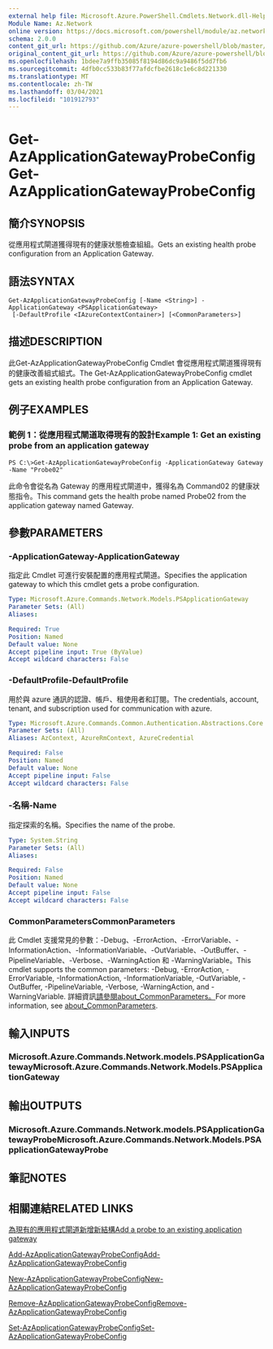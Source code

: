 ```yaml
---
external help file: Microsoft.Azure.PowerShell.Cmdlets.Network.dll-Help.xml
Module Name: Az.Network
online version: https://docs.microsoft.com/powershell/module/az.network/get-azapplicationgatewayprobeconfig
schema: 2.0.0
content_git_url: https://github.com/Azure/azure-powershell/blob/master/src/Network/Network/help/Get-AzApplicationGatewayProbeConfig.md
original_content_git_url: https://github.com/Azure/azure-powershell/blob/master/src/Network/Network/help/Get-AzApplicationGatewayProbeConfig.md
ms.openlocfilehash: 1bdee7a9ffb35085f8194d86dc9a9486f5dd7fb6
ms.sourcegitcommit: 4dfb0cc533b83f77afdcfbe2618c1e6c8d221330
ms.translationtype: MT
ms.contentlocale: zh-TW
ms.lasthandoff: 03/04/2021
ms.locfileid: "101912793"
---
```

# <span data-ttu-id="d8973-101">Get-AzApplicationGatewayProbeConfig</span><span class="sxs-lookup"><span data-stu-id="d8973-101">Get-AzApplicationGatewayProbeConfig</span></span>

## <span data-ttu-id="d8973-102">簡介</span><span class="sxs-lookup"><span data-stu-id="d8973-102">SYNOPSIS</span></span>
<span data-ttu-id="d8973-103">從應用程式閘道獲得現有的健康狀態檢查組組。</span><span class="sxs-lookup"><span data-stu-id="d8973-103">Gets an existing health probe configuration from an Application Gateway.</span></span>

## <span data-ttu-id="d8973-104">語法</span><span class="sxs-lookup"><span data-stu-id="d8973-104">SYNTAX</span></span>

```
Get-AzApplicationGatewayProbeConfig [-Name <String>] -ApplicationGateway <PSApplicationGateway>
 [-DefaultProfile <IAzureContextContainer>] [<CommonParameters>]
```

## <span data-ttu-id="d8973-105">描述</span><span class="sxs-lookup"><span data-stu-id="d8973-105">DESCRIPTION</span></span>
<span data-ttu-id="d8973-106">此Get-AzApplicationGatewayProbeConfig Cmdlet 會從應用程式閘道獲得現有的健康改善組式組式。</span><span class="sxs-lookup"><span data-stu-id="d8973-106">The Get-AzApplicationGatewayProbeConfig cmdlet gets an existing health probe configuration from an Application Gateway.</span></span>

## <span data-ttu-id="d8973-107">例子</span><span class="sxs-lookup"><span data-stu-id="d8973-107">EXAMPLES</span></span>

### <span data-ttu-id="d8973-108">範例 1：從應用程式閘道取得現有的設計</span><span class="sxs-lookup"><span data-stu-id="d8973-108">Example 1: Get an existing probe from an application gateway</span></span>
```
PS C:\>Get-AzApplicationGatewayProbeConfig -ApplicationGateway Gateway -Name "Probe02"
```

<span data-ttu-id="d8973-109">此命令會從名為 Gateway 的應用程式閘道中，獲得名為 Command02 的健康狀態指令。</span><span class="sxs-lookup"><span data-stu-id="d8973-109">This command gets the health probe named Probe02 from the application gateway named Gateway.</span></span>

## <span data-ttu-id="d8973-110">參數</span><span class="sxs-lookup"><span data-stu-id="d8973-110">PARAMETERS</span></span>

### <span data-ttu-id="d8973-111">-ApplicationGateway</span><span class="sxs-lookup"><span data-stu-id="d8973-111">-ApplicationGateway</span></span>
<span data-ttu-id="d8973-112">指定此 Cmdlet 可進行安裝配置的應用程式閘道。</span><span class="sxs-lookup"><span data-stu-id="d8973-112">Specifies the application gateway to which this cmdlet gets a probe configuration.</span></span>

```yaml
Type: Microsoft.Azure.Commands.Network.Models.PSApplicationGateway
Parameter Sets: (All)
Aliases:

Required: True
Position: Named
Default value: None
Accept pipeline input: True (ByValue)
Accept wildcard characters: False
```

### <span data-ttu-id="d8973-113">-DefaultProfile</span><span class="sxs-lookup"><span data-stu-id="d8973-113">-DefaultProfile</span></span>
<span data-ttu-id="d8973-114">用於與 azure 通訊的認證、帳戶、租使用者和訂閱。</span><span class="sxs-lookup"><span data-stu-id="d8973-114">The credentials, account, tenant, and subscription used for communication with azure.</span></span>

```yaml
Type: Microsoft.Azure.Commands.Common.Authentication.Abstractions.Core.IAzureContextContainer
Parameter Sets: (All)
Aliases: AzContext, AzureRmContext, AzureCredential

Required: False
Position: Named
Default value: None
Accept pipeline input: False
Accept wildcard characters: False
```

### <span data-ttu-id="d8973-115">-名稱</span><span class="sxs-lookup"><span data-stu-id="d8973-115">-Name</span></span>
<span data-ttu-id="d8973-116">指定探索的名稱。</span><span class="sxs-lookup"><span data-stu-id="d8973-116">Specifies the name of the probe.</span></span>

```yaml
Type: System.String
Parameter Sets: (All)
Aliases:

Required: False
Position: Named
Default value: None
Accept pipeline input: False
Accept wildcard characters: False
```

### <span data-ttu-id="d8973-117">CommonParameters</span><span class="sxs-lookup"><span data-stu-id="d8973-117">CommonParameters</span></span>
<span data-ttu-id="d8973-118">此 Cmdlet 支援常見的參數：-Debug、-ErrorAction、-ErrorVariable、-InformationAction、-InformationVariable、-OutVariable、-OutBuffer、-PipelineVariable、-Verbose、-WarningAction 和 -WarningVariable。</span><span class="sxs-lookup"><span data-stu-id="d8973-118">This cmdlet supports the common parameters: -Debug, -ErrorAction, -ErrorVariable, -InformationAction, -InformationVariable, -OutVariable, -OutBuffer, -PipelineVariable, -Verbose, -WarningAction, and -WarningVariable.</span></span> <span data-ttu-id="d8973-119">詳細資訊[請參閱about_CommonParameters。](http://go.microsoft.com/fwlink/?LinkID=113216)</span><span class="sxs-lookup"><span data-stu-id="d8973-119">For more information, see [about_CommonParameters](http://go.microsoft.com/fwlink/?LinkID=113216).</span></span>

## <span data-ttu-id="d8973-120">輸入</span><span class="sxs-lookup"><span data-stu-id="d8973-120">INPUTS</span></span>

### <span data-ttu-id="d8973-121">Microsoft.Azure.Commands.Network.models.PSApplicationGateway</span><span class="sxs-lookup"><span data-stu-id="d8973-121">Microsoft.Azure.Commands.Network.Models.PSApplicationGateway</span></span>

## <span data-ttu-id="d8973-122">輸出</span><span class="sxs-lookup"><span data-stu-id="d8973-122">OUTPUTS</span></span>

### <span data-ttu-id="d8973-123">Microsoft.Azure.Commands.Network.models.PSApplicationGatewayProbe</span><span class="sxs-lookup"><span data-stu-id="d8973-123">Microsoft.Azure.Commands.Network.Models.PSApplicationGatewayProbe</span></span>

## <span data-ttu-id="d8973-124">筆記</span><span class="sxs-lookup"><span data-stu-id="d8973-124">NOTES</span></span>

## <span data-ttu-id="d8973-125">相關連結</span><span class="sxs-lookup"><span data-stu-id="d8973-125">RELATED LINKS</span></span>

[<span data-ttu-id="d8973-126">為現有的應用程式閘道新增新結構</span><span class="sxs-lookup"><span data-stu-id="d8973-126">Add a probe to an existing application gateway</span></span>](https://azure.microsoft.com/en-us/documentation/articles/application-gateway-create-probe-ps/#add-a-probe-to-an-existing-application-gateway)

[<span data-ttu-id="d8973-127">Add-AzApplicationGatewayProbeConfig</span><span class="sxs-lookup"><span data-stu-id="d8973-127">Add-AzApplicationGatewayProbeConfig</span></span>](./Add-AzApplicationGatewayProbeConfig.md)

[<span data-ttu-id="d8973-128">New-AzApplicationGatewayProbeConfig</span><span class="sxs-lookup"><span data-stu-id="d8973-128">New-AzApplicationGatewayProbeConfig</span></span>](./New-AzApplicationGatewayProbeConfig.md)

[<span data-ttu-id="d8973-129">Remove-AzApplicationGatewayProbeConfig</span><span class="sxs-lookup"><span data-stu-id="d8973-129">Remove-AzApplicationGatewayProbeConfig</span></span>](./Remove-AzApplicationGatewayProbeConfig.md)

[<span data-ttu-id="d8973-130">Set-AzApplicationGatewayProbeConfig</span><span class="sxs-lookup"><span data-stu-id="d8973-130">Set-AzApplicationGatewayProbeConfig</span></span>](./Set-AzApplicationGatewayProbeConfig.md)

